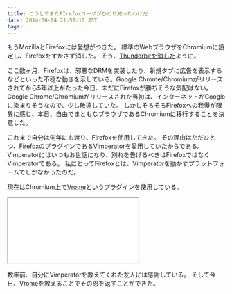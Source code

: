 ```yaml
---
title: こうしてまたFIrefoxユーザがひとり減ったわけだ
date: 2014-06-04 21:58:10 JST
tags: 
---
```


もうMozillaとFirefoxには愛想がつきた。
標準のWebブラウザをChromiumに設定し、Firefoxをすかさず消した。
そう、[Thunderbirを消した](http://folioscope.hatenablog.jp/entry/2013/08/28/230239)ように。

ここ数ヶ月、Firefoxは、邪悪なDRMを実装したり、新規タブに広告を表示するなどといった不穏な動きを示している。Google Chrome/Chromiumがリリースされてから5年以上がたった今日、未だにFirefoxが勝ちそうな気配はない。Google Chrome/Chromiumがリリースされた当初は、インターネットがGoogleに染まりそうなので、少し敬遠していた。
しかしそろそろFirefoxへの我慢が限界に感じ、本日、自由でまともなブラウザであるChromiumに移行することを決意した。

これまで自分は何年にも渡り、Firefoxを使用してきた。
その理由はただひとつ、Firefoxのプラグインである[Vimperator](http://www.vimperator.org/)を愛用していたからである。
Vimperatorにはいつもお世話になり、別れを告げるべきはFirefoxではなくVimperatorである。
私にとってFirefoxとは、Vimperatorを動かすプラットフォームでしかなかったのだ。

現在はChromium上で[Vrome](https://github.com/jinzhu/vrome)というプラグインを使用している。

<iframe src="/github/#jinzhu/vrome" title="jinzhu/vrome"
        class='external-service-frame' scrolling="no"
></iframe>

数年前、自分にVimperatorを教えてくれた友人には感謝している。
そして今日、Vromeを教えることでその恩を返すことができた。

